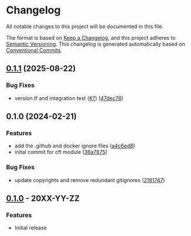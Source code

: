 # Changelog

All notable changes to this project will be documented in this file.

The format is based on
[Keep a Changelog](https://keepachangelog.com/en/1.0.0/),
and this project adheres to
[Semantic Versioning](https://semver.org/spec/v2.0.0.html).
This changelog is generated automatically based on [Conventional Commits](https://www.conventionalcommits.org/en/v1.0.0/).

## [0.1.1](https://github.com/GoogleCloudPlatform/terraform-google-secure-web-proxy/compare/v0.1.0...v0.1.1) (2025-08-22)


### Bug Fixes

* version.tf and integration test ([#7](https://github.com/GoogleCloudPlatform/terraform-google-secure-web-proxy/issues/7)) ([47dec76](https://github.com/GoogleCloudPlatform/terraform-google-secure-web-proxy/commit/47dec7698a888bbcf9021b619c6204d6a4095cac))

## 0.1.0 (2024-02-21)


### Features

* add the .github and docker ignore files ([a4c6ed8](https://github.com/GoogleCloudPlatform/terraform-google-secure-web-proxy/commit/a4c6ed81b45e6282c9bcd7d1b1b810536045b1cd))
* inital commit for cft module ([36a7875](https://github.com/GoogleCloudPlatform/terraform-google-secure-web-proxy/commit/36a7875177654eaab27a1118637b653504313d06))


### Bug Fixes

* update copyrights and remove redundant gitignores ([2181747](https://github.com/GoogleCloudPlatform/terraform-google-secure-web-proxy/commit/21817472a87245219226aa58be6011614f0c3505))

## [0.1.0](https://github.com/terraform-google-modules/terraform-google-secure-web-proxy/releases/tag/v0.1.0) - 20XX-YY-ZZ

### Features

- Initial release

[0.1.0]: https://github.com/terraform-google-modules/terraform-google-secure-web-proxy/releases/tag/v0.1.0
